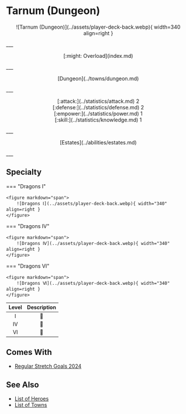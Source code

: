 # Tarnum (Dungeon)

<p style="text-align: center;" markdown>![Tarnum (Dungeon)](../assets/player-deck-back.webp){ width=340 align=right }</p>
___
<p style="text-align: center;" markdown>[:might: Overload](index.md)</p>
___
<p style="text-align: center;" markdown>[Dungeon](../towns/dungeon.md)</p>
___

<p style="text-align: center;" markdown>[:attack:](../statistics/attack.md)&nbsp;2</br>[:defense:](../statistics/defense.md)&nbsp;2</br>[:empower:](../statistics/power.md)&nbsp;1</br>[:skill:](../statistics/knowledge.md)&nbsp;1</p>
___
<p style="text-align: center;" markdown>[Estates](../abilities/estates.md)</p>
___

## Specialty

=== "Dragons Ⅰ"

    <figure markdown="span">
        ![Dragons Ⅰ](../assets/player-deck-back.webp){ width="340" align=right }
    </figure>

=== "Dragons Ⅳ"

    <figure markdown="span">
        ![Dragons Ⅳ](../assets/player-deck-back.webp){ width="340" align=right }
    </figure>

=== "Dragons Ⅵ"

    <figure markdown="span">
        ![Dragons Ⅵ](../assets/player-deck-back.webp){ width="340" align=right }
    </figure>


| Level | Description |
| :---: | :---: |
| Ⅰ | 🚧 |
| Ⅳ | 🚧 |
| Ⅵ | 🚧 |


## Comes With

- [Regular Stretch Goals 2024](../content/regular_stretch_goals.md)


## See Also

- [List of Heroes](index.md)
- [List of Towns](../towns/index.md)

